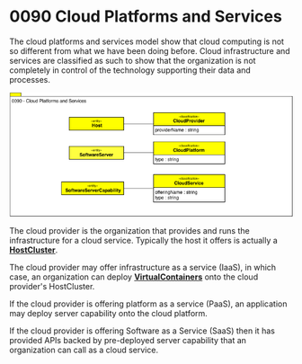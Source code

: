 <!-- SPDX-License-Identifier: Apache-2.0 -->

# 0090 Cloud Platforms and Services

The cloud platforms and services model show that cloud computing
is not so different from what we have been doing before.
Cloud infrastructure and services are classified as such to show
that the organization is not completely in control of the technology
supporting their data and processes.

![UML](0090-Cloud-Platforms-and-Services.png)

The cloud provider is the organization that provides and runs the
infrastructure for a cloud service.
Typically the host it offers is actually a
**[HostCluster](0035-Complex-Hosts.md)**. 

The cloud provider may offer infrastructure as a service (IaaS),
in which case, an organization can deploy
**[VirtualContainers](0035-Complex-Hosts.md)**
onto the cloud provider's HostCluster.

If the cloud provider is offering platform as a service (PaaS),
an application may deploy server capability onto the cloud platform.

If the cloud provider is offering Software as a Service (SaaS) then
it has provided APIs backed by pre-deployed server capability
that an organization can call as a cloud service.